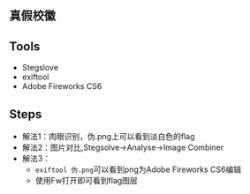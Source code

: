 ## 真假校徽

## Tools
- Stegslove
- exiftool
- Adobe Fireworks CS6

## Steps
- 解法1：肉眼识别，伪.png上可以看到淡白色的flag
- 解法2：图片对比,Stegsolve->Analyse->Image Combiner
- 解法3：
	- `exiftool 伪.png`可以看到png为Adobe Fireworks CS6编辑
	- 使用Fw打开即可看到flag图层